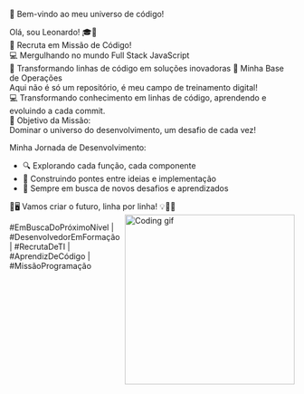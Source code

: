 🚀 Bem-vindo ao meu universo de código!

Olá, sou Leonardo! 🎓👋  <br>
🚀 Recruta em Missão de Código! <br>
💻 Mergulhando no mundo Full Stack JavaScript  <br>
🌟 Transformando linhas de código em soluções inovadoras
📡 Minha Base de Operações <br>
Aqui não é só um repositório, é meu campo de treinamento digital! <br> 💻
Transformando conhecimento em linhas de código, aprendendo e evoluindo a cada commit. <br>
🎯 Objetivo da Missão: <br>
Dominar o universo do desenvolvimento, um desafio de cada vez! <br>

Minha Jornada de Desenvolvimento:
- 🔍 Explorando cada função, cada componente
- 🌈 Construindo pontes entre ideias e implementação
- 🚀 Sempre em busca de novos desafios e aprendizados


🚀🖥️ Vamos criar o futuro, linha por linha! 💡👩‍💻 
<img align="right" width="300" src="https://media.giphy.com/media/qgQUggAC3Pfv687qPC/giphy.gif" alt="Coding gif"> 

<p align="">
  #EmBuscaDoPróximoNível | #DesenvolvedorEmFormação | #RecrutaDeTI | #AprendizDeCódigo | #MissãoProgramação
</p>






<!---
LeonardoDias28/LeonardoDias28 is a ✨ special ✨ repository because its `README.md` (this file) appears on your GitHub profile.
You can click the Preview link to take a look at your changes.
--->
